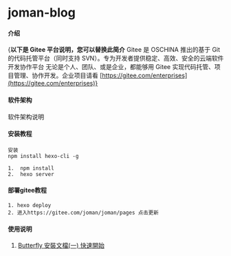 # joman-blog

#### 介绍
{**以下是 Gitee 平台说明，您可以替换此简介**
Gitee 是 OSCHINA 推出的基于 Git 的代码托管平台（同时支持 SVN）。专为开发者提供稳定、高效、安全的云端软件开发协作平台
无论是个人、团队、或是企业，都能够用 Gitee 实现代码托管、项目管理、协作开发。企业项目请看 [https://gitee.com/enterprises](https://gitee.com/enterprises)}

#### 软件架构
软件架构说明


#### 安装教程

```
安装
npm install hexo-cli -g
```

```
1.  npm install
2.  hexo server
```

#### 部署gitee教程
```
1. hexo deploy
2. 进入https://gitee.com/joman/joman/pages 点击更新
```



#### 使用说明

1.  [Butterfly 安裝文檔(一) 快速開始](https://butterfly.js.org/posts/21cfbf15/)


